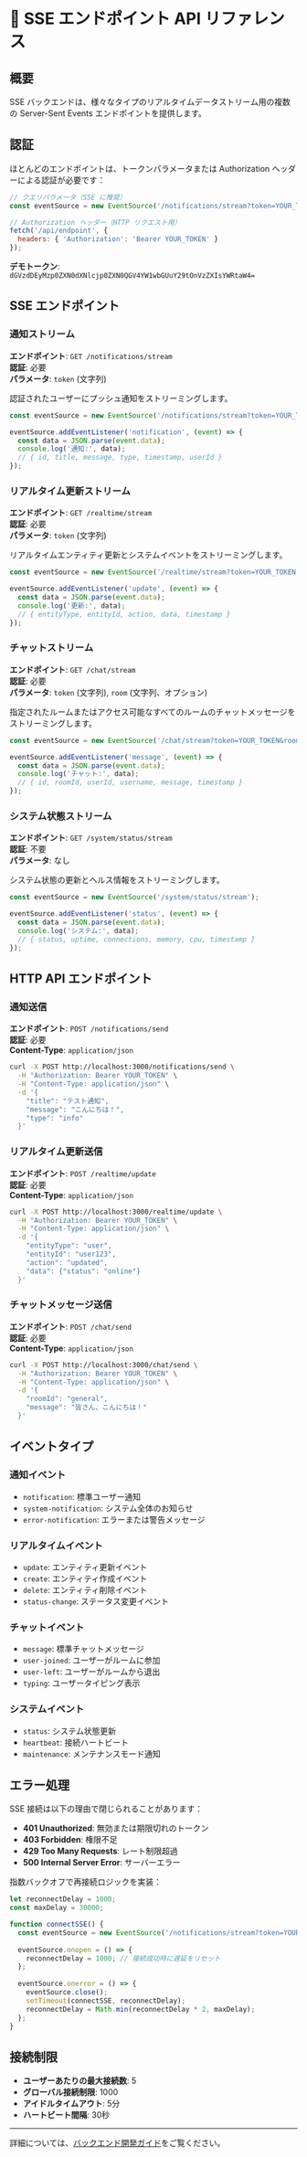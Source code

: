 # 🔌 SSE エンドポイント API リファレンス

## 概要

SSE バックエンドは、様々なタイプのリアルタイムデータストリーム用の複数の Server-Sent Events エンドポイントを提供します。

## 認証

ほとんどのエンドポイントは、トークンパラメータまたは Authorization ヘッダーによる認証が必要です：

```javascript
// クエリパラメータ（SSE に推奨）
const eventSource = new EventSource('/notifications/stream?token=YOUR_TOKEN');

// Authorization ヘッダー（HTTP リクエスト用）
fetch('/api/endpoint', {
  headers: { 'Authorization': 'Bearer YOUR_TOKEN' }
});
```

**デモトークン**: `dGVzdDEyMzp0ZXN0dXNlcjp0ZXN0QGV4YW1wbGUuY29tOnVzZXIsYWRtaW4=`

## SSE エンドポイント

### 通知ストリーム
**エンドポイント**: `GET /notifications/stream`  
**認証**: 必要  
**パラメータ**: `token` (文字列)

認証されたユーザーにプッシュ通知をストリーミングします。

```javascript
const eventSource = new EventSource('/notifications/stream?token=YOUR_TOKEN');

eventSource.addEventListener('notification', (event) => {
  const data = JSON.parse(event.data);
  console.log('通知:', data);
  // { id, title, message, type, timestamp, userId }
});
```

### リアルタイム更新ストリーム
**エンドポイント**: `GET /realtime/stream`  
**認証**: 必要  
**パラメータ**: `token` (文字列)

リアルタイムエンティティ更新とシステムイベントをストリーミングします。

```javascript
const eventSource = new EventSource('/realtime/stream?token=YOUR_TOKEN');

eventSource.addEventListener('update', (event) => {
  const data = JSON.parse(event.data);
  console.log('更新:', data);
  // { entityType, entityId, action, data, timestamp }
});
```

### チャットストリーム
**エンドポイント**: `GET /chat/stream`  
**認証**: 必要  
**パラメータ**: `token` (文字列), `room` (文字列、オプション)

指定されたルームまたはアクセス可能なすべてのルームのチャットメッセージをストリーミングします。

```javascript
const eventSource = new EventSource('/chat/stream?token=YOUR_TOKEN&room=general');

eventSource.addEventListener('message', (event) => {
  const data = JSON.parse(event.data);
  console.log('チャット:', data);
  // { id, roomId, userId, username, message, timestamp }
});
```

### システム状態ストリーム
**エンドポイント**: `GET /system/status/stream`  
**認証**: 不要  
**パラメータ**: なし

システム状態の更新とヘルス情報をストリーミングします。

```javascript
const eventSource = new EventSource('/system/status/stream');

eventSource.addEventListener('status', (event) => {
  const data = JSON.parse(event.data);
  console.log('システム:', data);
  // { status, uptime, connections, memory, cpu, timestamp }
});
```

## HTTP API エンドポイント

### 通知送信
**エンドポイント**: `POST /notifications/send`  
**認証**: 必要  
**Content-Type**: `application/json`

```bash
curl -X POST http://localhost:3000/notifications/send \
  -H "Authorization: Bearer YOUR_TOKEN" \
  -H "Content-Type: application/json" \
  -d '{
    "title": "テスト通知",
    "message": "こんにちは！",
    "type": "info"
  }'
```

### リアルタイム更新送信
**エンドポイント**: `POST /realtime/update`  
**認証**: 必要  
**Content-Type**: `application/json`

```bash
curl -X POST http://localhost:3000/realtime/update \
  -H "Authorization: Bearer YOUR_TOKEN" \
  -H "Content-Type: application/json" \
  -d '{
    "entityType": "user",
    "entityId": "user123", 
    "action": "updated",
    "data": {"status": "online"}
  }'
```

### チャットメッセージ送信
**エンドポイント**: `POST /chat/send`  
**認証**: 必要  
**Content-Type**: `application/json`

```bash
curl -X POST http://localhost:3000/chat/send \
  -H "Authorization: Bearer YOUR_TOKEN" \
  -H "Content-Type: application/json" \
  -d '{
    "roomId": "general",
    "message": "皆さん、こんにちは！"
  }'
```

## イベントタイプ

### 通知イベント
- `notification`: 標準ユーザー通知
- `system-notification`: システム全体のお知らせ
- `error-notification`: エラーまたは警告メッセージ

### リアルタイムイベント
- `update`: エンティティ更新イベント
- `create`: エンティティ作成イベント
- `delete`: エンティティ削除イベント
- `status-change`: ステータス変更イベント

### チャットイベント
- `message`: 標準チャットメッセージ
- `user-joined`: ユーザーがルームに参加
- `user-left`: ユーザーがルームから退出
- `typing`: ユーザータイピング表示

### システムイベント
- `status`: システム状態更新
- `heartbeat`: 接続ハートビート
- `maintenance`: メンテナンスモード通知

## エラー処理

SSE 接続は以下の理由で閉じられることがあります：
- **401 Unauthorized**: 無効または期限切れのトークン
- **403 Forbidden**: 権限不足
- **429 Too Many Requests**: レート制限超過
- **500 Internal Server Error**: サーバーエラー

指数バックオフで再接続ロジックを実装：

```javascript
let reconnectDelay = 1000;
const maxDelay = 30000;

function connectSSE() {
  const eventSource = new EventSource('/notifications/stream?token=YOUR_TOKEN');
  
  eventSource.onopen = () => {
    reconnectDelay = 1000; // 接続成功時に遅延をリセット
  };
  
  eventSource.onerror = () => {
    eventSource.close();
    setTimeout(connectSSE, reconnectDelay);
    reconnectDelay = Math.min(reconnectDelay * 2, maxDelay);
  };
}
```

## 接続制限

- **ユーザーあたりの最大接続数**: 5
- **グローバル接続制限**: 1000
- **アイドルタイムアウト**: 5分
- **ハートビート間隔**: 30秒

---

詳細については、[バックエンド開発ガイド](../guides/development.md)をご覧ください。